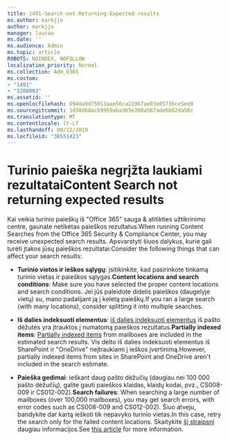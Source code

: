 ```yaml
---
title: 1491-Search-not-Returning-Expected-results
ms.author: markjjo
author: markjjo
manager: lauraw
ms.date: ''
ms.audience: Admin
ms.topic: article
ROBOTS: NOINDEX, NOFOLLOW
localization_priority: Normal
ms.collection: Adm_O365
ms.custom:
- "1491"
- "3200003"
ms.assetid: ''
ms.openlocfilehash: 094da9d75013aae56ca219b7ae03e85736ce5ee0
ms.sourcegitcommit: 1d98db8acb9959aba3b5e308a567ade6b62da56c
ms.translationtype: MT
ms.contentlocale: lt-LT
ms.lasthandoff: 08/22/2019
ms.locfileid: "36551423"
---
```

# <a name="content-search-not-returning-expected-results"></a><span data-ttu-id="39b24-102">Turinio paieška negrįžta laukiami rezultatai</span><span class="sxs-lookup"><span data-stu-id="39b24-102">Content Search not returning expected results</span></span>

<span data-ttu-id="39b24-103">Kai veikia turinio paieškų iš "Office 365" sauga & atitikties užtikrinimo centre, gaunate netikėtas paieškos rezultatus.</span><span class="sxs-lookup"><span data-stu-id="39b24-103">When running Content Searches from the Office 365 Security & Compliance Center, you may receive unexpected search results.</span></span> <span data-ttu-id="39b24-104">Apsvarstyti šiuos dalykus, kurie gali turėti įtakos jūsų paieškos rezultatai:</span><span class="sxs-lookup"><span data-stu-id="39b24-104">Consider the following things that can affect your search results:</span></span>

- <span data-ttu-id="39b24-105">**Turinio vietos ir ieškos sąlygų**: įsitikinkite, kad pasirinkote tinkamą turinio vietas ir paieškos sąlygas.</span><span class="sxs-lookup"><span data-stu-id="39b24-105">**Content locations and search conditions**: Make sure you have selected the proper content locations and search conditions.</span></span> <span data-ttu-id="39b24-106">Jei jūs paleidote didelis paieškos (daugelyje vietų) su, mano padalijant ją į keletą paieškų.</span><span class="sxs-lookup"><span data-stu-id="39b24-106">If you ran a large search (with many locations), consider splitting it into multiple searches.</span></span>

- <span data-ttu-id="39b24-107">**Iš dalies indeksuoti elementus**: [iš dalies indeksuoti elementus](https://docs.microsoft.com/office365/securitycompliance/partially-indexed-items-in-content-search) iš pašto dėžutės yra įtrauktos į numatomą paieškos rezultatus.</span><span class="sxs-lookup"><span data-stu-id="39b24-107">**Partially indexed items**:  [Partially indexed items](https://docs.microsoft.com/office365/securitycompliance/partially-indexed-items-in-content-search) from mailboxes are included in the estimated search results.</span></span> <span data-ttu-id="39b24-108">Vis dėlto iš dalies indeksuoti elementus iš SharePoint ir "OneDrive" neįtraukiami į ieškos įvertinimą.</span><span class="sxs-lookup"><span data-stu-id="39b24-108">However, partially indexed items from sites in SharePoint and OneDrive aren't included in the search estimate.</span></span>

- <span data-ttu-id="39b24-109">**Paieška gedimai**: ieškant daug pašto dėžučių (daugiau nei 100 000 pašto dėžučių), galite gauti paieškos klaidas, klaidų kodai, pvz., CS008-009 ir CS012-002).</span><span class="sxs-lookup"><span data-stu-id="39b24-109">**Search failures**: When searching a large number of mailboxes (over 100,000 mailboxes), you may get search errors, with error codes such as CS008-009 and CS012-002).</span></span> <span data-ttu-id="39b24-110">Šiuo atveju, bandykite dar kartą ieškoti tik nepavyko turinio vietas.</span><span class="sxs-lookup"><span data-stu-id="39b24-110">In this case, retry the search only for the failed content locations.</span></span> <span data-ttu-id="39b24-111">Skaitykite [šį straipsnį](https://docs.microsoft.com/office365/securitycompliance/retry-failed-content-search) daugiau informacijos.</span><span class="sxs-lookup"><span data-stu-id="39b24-111">See  [this article](https://docs.microsoft.com/office365/securitycompliance/retry-failed-content-search) for more information.</span></span>
